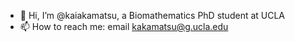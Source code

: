 - 👋 Hi, I’m @kaiakamatsu, a Biomathematics PhD student at UCLA
- 📫 How to reach me: email kakamatsu@g.ucla.edu

<!---
kaiakamatsu/kaiakamatsu is a ✨ special ✨ repository because its `README.md` (this file) appears on your GitHub profile.
You can click the Preview link to take a look at your changes.
--->
